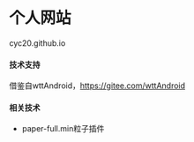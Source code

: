 # 个人网站
cyc20.github.io

#### 技术支持
借鉴自wttAndroid，https://gitee.com/wttAndroid

#### 相关技术
- paper-full.min粒子插件
